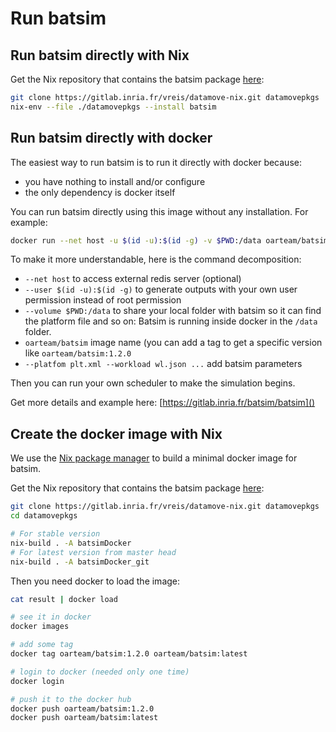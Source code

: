 # Run batsim

## Run batsim directly with Nix

Get the Nix repository that contains the batsim package
[here](https://gitlab.inria.fr/vreis/datamove-nix):

```sh
git clone https://gitlab.inria.fr/vreis/datamove-nix.git datamovepkgs
nix-env --file ./datamovepkgs --install batsim
```

## Run batsim directly with docker

The easiest way to run batsim is to run it directly with docker because:

- you have nothing to install and/or configure
- the only dependency is docker itself

You can run batsim directly using this image without any installation. For
example:
```sh
docker run --net host -u $(id -u):$(id -g) -v $PWD:/data oarteam/batsim  -p ./platforms energy_platform_homogeneous_no_net_32.xml -w ./workload_seed20_200jobs.json -e seed20
```

To make it more understandable, here is the command decomposition:

- ``--net host`` to access external redis server (optional)
- ``--user $(id -u):$(id -g)`` to generate outputs with your own user permission instead of root permission
- ``--volume $PWD:/data`` to share your local folder with batsim so it can
  find the platform file and so on: Batsim is running inside docker in the
  ``/data`` folder.
- ``oarteam/batsim`` image name (you can add a tag to get a specific version like ``oarteam/batsim:1.2.0``
- ``--platfom plt.xml --workload wl.json ...`` add batsim parameters

Then you can run your own scheduler to make the simulation begins.

Get more details and example here:
[https://gitlab.inria.fr/batsim/batsim]()


## Create the docker image with Nix

We use the [Nix package manager](https://nixos.org/nix/) to build a minimal
docker image for batsim.

Get the Nix repository that contains the batsim package [here](https://gitlab.inria.fr/vreis/datamove-nix):

```sh
git clone https://gitlab.inria.fr/vreis/datamove-nix.git datamovepkgs
cd datamovepkgs

# For stable version
nix-build . -A batsimDocker
# For latest version from master head
nix-build . -A batsimDocker_git
```

Then you need docker to load the image:
```sh
cat result | docker load

# see it in docker
docker images

# add some tag
docker tag oarteam/batsim:1.2.0 oarteam/batsim:latest

# login to docker (needed only one time)
docker login

# push it to the docker hub
docker push oarteam/batsim:1.2.0
docker push oarteam/batsim:latest

```

